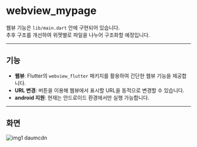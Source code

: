 # webview_mypage

웹뷰 기능은 `lib/main.dart` 안에 구현되어 있습니다.  
추후 구조를 개선하여 위젯별로 파일을 나누어 구조화할 예정입니다.

---

## 기능

- **웹뷰**: Flutter의 `webview_flutter` 패키지를 활용하여 간단한 웹뷰 기능을 제공합니다.
- **URL 변경**: 버튼을 이용해 웹뷰에서 표시할 URL을 동적으로 변경할 수 있습니다.
- **android 지원**: 현재는 안드로이드 환경에서만 실행 가능합니다.
  
---

## 화면

![img1 daumcdn](https://github.com/user-attachments/assets/6a3fc2e2-4ab4-4cbb-829b-d6585ec27d66)

  
